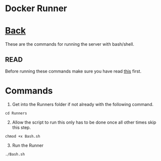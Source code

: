 # Docker Runner
# [Back](../README.md)
These are the commands for running the server with bash/shell.

## READ
Before running these commands make sure you have read [this](../Downloading.md) first.

# Commands

1) Get into the Runners folder if not already with the following command.
```
cd Runners
```
2) Allow the script to run this only has to be done once all other times skip this step.
```
chmod +x Bash.sh
```
3) Run the Runner
```
./Bash.sh
```
